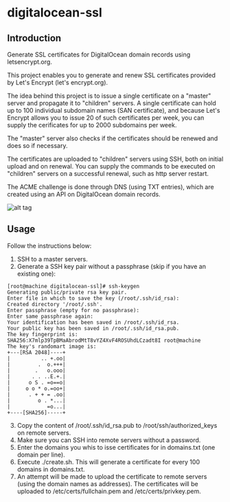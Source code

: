 # digitalocean-ssl

## Introduction

Generate SSL certificates for DigitalOcean domain records using letsencrypt.org.

This project enables you to generate and renew SSL certificates provided by Let's Encrypt (let's encrypt.org).

The idea behind this project is to issue a single certificate on a "master" server and propagate it to "children" servers. A single certificate can hold up to 100 individual subdomain names (SAN certificate), and because Let's Encrypt allows you to issue 20 of such certificates per week, you can supply the cerificates for up to 2000 subdomains per week.

The "master" server also checks if the certificates should be renewed and does so if necessary.

The certificates are uploaded to "children" servers using SSH, both on initial upload and on renewal. You can supply the commands to be executed on "children" servers on a successful renewal, such as http server restart.

The ACME challenge is done through DNS (using TXT entries), which are created using an API on DigitalOcean domain records.

![alt tag](https://igorsaric.github.io/images/cert.svg)

## Usage

Follow the instructions below:

1. SSH to a  master servers.
2. Generate a SSH key pair without a passphrase (skip if you have an existing one):

```
[root@machine digitalocean-ssl]# ssh-keygen
Generating public/private rsa key pair.
Enter file in which to save the key (/root/.ssh/id_rsa):
Created directory '/root/.ssh'.
Enter passphrase (empty for no passphrase):
Enter same passphrase again:
Your identification has been saved in /root/.ssh/id_rsa.
Your public key has been saved in /root/.ssh/id_rsa.pub.
The key fingerprint is:
SHA256:X7mlp39TpBMaAbrodMtT8vYZ4XvF4ROSUhdLCzadt8I root@machine
The key's randomart image is:
+---[RSA 2048]----+
|          .. +.oo|
|         .  o.+++|
|        .   o.ooo|
|       . . ..E.+.|
|      o S . =o==o|
|     o o * o.=oo+|
|      . + + = .oo|
|         o . *...|
|            =o...|
+----[SHA256]-----+
```

3. Copy the content of /root/.ssh/id_rsa.pub to /root/ssh/authorized_keys on remote servers.
4. Make sure you can SSH into remote servers without a password.
5. Enter the domains you whis to isse certificates for in domains.txt (one domain per line).
6. Execute ./create.sh. This will generate a certificate for every 100 domains in domains.txt.
7. An attempt will be made to upload the certificate to remote servers (using the domain names as addresses). The certificates will be uploaded to /etc/certs/fullchain.pem and /etc/certs/privkey.pem.

